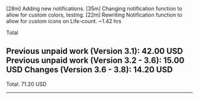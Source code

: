 [28m] Adding new notifications.
[35m] Changing notification function to allow for custom colors, testing.
[22m] Rewriting Notification function to allow for custom icons on Life-count.
~1.42 hrs

Total

Previous unpaid work (Version 3.1):       42.00 USD
Previous unpaid work (Version 3.2 - 3.6): 15.00 USD
Changes (Version 3.6 - 3.8):              14.20 USD
---------------------------------------------------

Total:                               71.20 USD
_______________________________________________